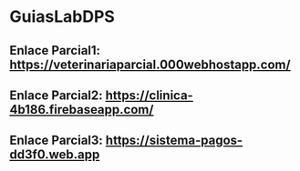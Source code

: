 # GuiasLabDPS

## Enlace Parcial1: https://veterinariaparcial.000webhostapp.com/ 

## Enlace Parcial2: https://clinica-4b186.firebaseapp.com/

## Enlace Parcial3: https://sistema-pagos-dd3f0.web.app
